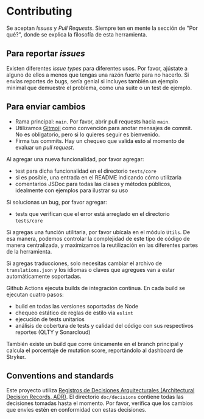 # Contributing

Se aceptan _Issues_ y _Pull Requests_. Siempre ten en mente la sección de "Por qué?", donde se explica la filosofía de
esta herramienta.

## Para reportar _issues_

Existen diferentes _issue types_ para diferentes usos. Por favor, ajústate a alguno de ellos a menos que tengas una
razón fuerte para no hacerlo. Si envías reportes de bugs, sería genial si incluyes también un ejemplo minimal que
demuestre el problema, como una suite o un test de ejemplo.

## Para enviar cambios

* Rama principal: `main`. Por favor, abrir pull requests hacia `main`.
* Utilizamos [Gitmoji](https://gitmoji.carloscuesta.me) como convención para anotar mensajes de commit. No es
  obligatorio, pero si lo quieres seguir es bienvenido.
* Firma tus commits. Hay un chequeo que valida esto al momento de evaluar un _pull request_.

Al agregar una nueva funcionalidad, por favor agregar:

* test para dicha funcionalidad en el directorio `tests/core`
* si es posible, una entrada en el README indicando cómo utilizarla
* comentarios JSDoc para todas las clases y métodos públicos, idealmente con ejemplos para ilustrar su uso

Si solucionas un bug, por favor agregar:

* tests que verifican que el error está arreglado en el directorio `tests/core`

Si agregas una función utilitaria, por favor ubícala en el módulo `Utils`. De esa manera, podemos controlar la
complejidad de este tipo de código de manera centralizada, y maximizamos la reutilización en las diferentes partes
de la herramienta.

Si agregas traducciones, solo necesitas cambiar el archivo de `translations.json` y los idiomas o claves que agregues
van a estar automáticamente soportadas.

Github Actions ejecuta builds de integración continua. En cada build se ejecutan cuatro pasos:

* build en todas las versiones soportadas de Node
* chequeo estático de reglas de estilo via `eslint`
* ejecución de tests unitarios
* análisis de cobertura de tests y calidad del código con sus respectivos reportes (QLTY y Sonarcloud)

También existe un build que corre únicamente en el branch principal y calcula el porcentaje de mutation score,
reportándolo al dashboard de Stryker.

## Conventions and standards

Este proyecto
utiliza [Registros de Decisiones Arquitecturales (Architectural Decision Records, ADR)](https://adr.github.io/).
El directorio `doc/decisions` contiene todas las decisiones tomadas hasta el momento. Por favor, verifica que los
cambios que envíes estén en conformidad con estas decisiones.
